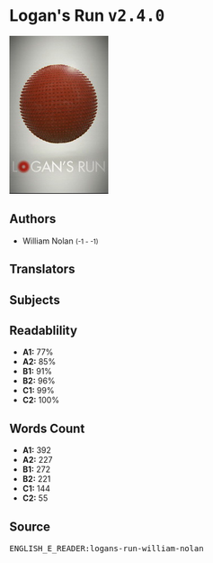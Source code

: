 # Logan's Run <kbd>v2.4.0</kbd>

![](./cover.medium.jpg "")

## Authors


 - William Nolan <small>(-1 - -1)</small>

## Translators



## Subjects



## Readablility


 - **A1:** 77%
 - **A2:** 85%
 - **B1:** 91%
 - **B2:** 96%
 - **C1:** 99%
 - **C2:** 100%

## Words Count


 - **A1:** 392
 - **A2:** 227
 - **B1:** 272
 - **B2:** 221
 - **C1:** 144
 - **C2:** 55

## Source


<kbd>ENGLISH_E_READER:logans-run-william-nolan</kbd>
